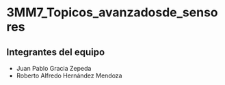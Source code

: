 # 3MM7_Topicos_avanzadosde_sensores

## Integrantes del equipo
- Juan Pablo Gracia Zepeda
- Roberto Alfredo Hernández Mendoza
